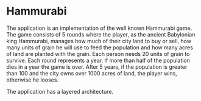 # Hammurabi

The application is an implementation of the well known Hammurabi game. The game consists of 5 rounds where the player, as the ancient Babylonian king Hammurabi, manages how much of their city land to buy or sell, how many units of grain he will use to feed the population and how many acres of land are planted with the grain. Each person needs 20 units of grain to survive. Each round represents a year. If more than half of the population dies in a year the game is over. After 5 years, if the population is greater than 100 and the city owns over 1000 acres of land, the player wins, otherwise he looses.

The application has a layered architecture.
